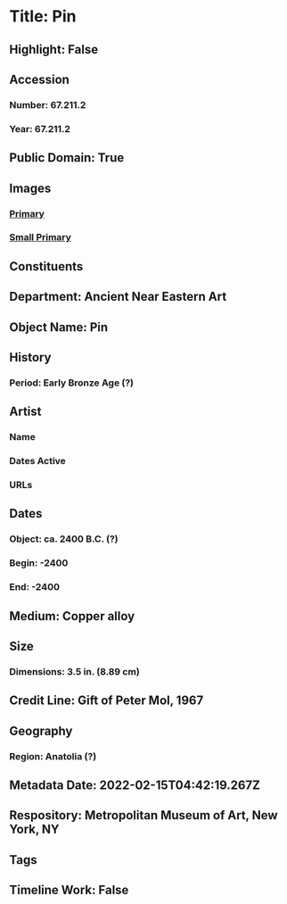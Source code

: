 # Title: Pin
## Highlight: False
## Accession
### Number: 67.211.2
### Year: 67.211.2
## Public Domain: True
## Images
### [Primary](https://images.metmuseum.org/CRDImages/an/original/ME67_211_2.jpg)
### [Small Primary](https://images.metmuseum.org/CRDImages/an/web-large/ME67_211_2.jpg)
## Constituents
## Department: Ancient Near Eastern Art
## Object Name: Pin
## History
### Period: Early Bronze Age (?)
## Artist
### Name
### Dates Active
### URLs
## Dates
### Object: ca. 2400 B.C. (?)
### Begin: -2400
### End: -2400
## Medium: Copper alloy
## Size
### Dimensions: 3.5 in. (8.89 cm)
## Credit Line: Gift of Peter Mol, 1967
## Geography
### Region: Anatolia (?)
## Metadata Date: 2022-02-15T04:42:19.267Z
## Respository: Metropolitan Museum of Art, New York, NY
## Tags
## Timeline Work: False